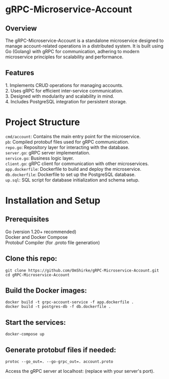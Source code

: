# gRPC-Microservice-Account

<h2>Overview</h2>
The gRPC-Microservice-Account is a standalone microservice designed to manage account-related operations in a distributed system. It is built using Go (Golang) with gRPC for communication, adhering to modern microservice principles for scalability and performance.

<h2>Features</h2>
1. Implements CRUD operations for managing accounts.<br>
2. Uses gRPC for efficient inter-service communication.<br>
3. Designed with modularity and scalability in mind.<br>
4. Includes PostgreSQL integration for persistent storage.<br>

# Project Structure
<code>cmd/account</code>: Contains the main entry point for the microservice.<br>
<code>pb</code>: Compiled protobuf files used for gRPC communication.<br>
<code>repo.go</code>: Repository layer for interacting with the database.<br>
<code>server.go</code>: gRPC server implementation.<br>
<code>service.go</code>: Business logic layer.<br>
<code>client.go</code>: gRPC client for communication with other microservices.<br>
<code>app.dockerfile</code>: Dockerfile to build and deploy the microservice.<br>
<code>db.dockerfile</code>: Dockerfile to set up the PostgreSQL database.<br>
<code>up.sql</code>: SQL script for database initialization and schema setup.<br>

# Installation and Setup

<h2>Prerequisites</h2>
Go (version 1.20+ recommended)<br>
Docker and Docker Compose<br>
Protobuf Compiler (for .proto file generation)<br>

<h2>Clone this repo:</h2>
<code>git clone https://github.com/OmShirke/gRPC-Microservice-Account.git</code><br>
<code>cd gRPC-Microservice-Account</code><br>

<h2>Build the Docker images:</h2>
<code>docker build -t grpc-account-service -f app.dockerfile .</code><br>
<code>docker build -t postgres-db -f db.dockerfile .</code><br>

<h2>Start the services:</h2>
<code>docker-compose up</code><br>

<h2>Generate protobuf files if needed:</h2>
<code>protoc --go_out=. --go-grpc_out=. account.proto</code><br>

Access the gRPC server at localhost:<port> (replace <port> with your server's port).<br>

